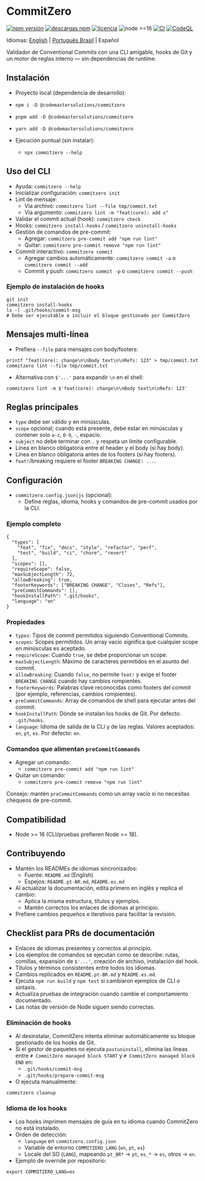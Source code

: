 # CommitZero

[![npm versión](https://img.shields.io/npm/v/@codemastersolutions/commitzero.svg?logo=npm&label=npm)](https://www.npmjs.com/package/@codemastersolutions/commitzero)
[![descargas npm](https://img.shields.io/npm/dm/@codemastersolutions/commitzero.svg?logo=npm)](https://www.npmjs.com/package/@codemastersolutions/commitzero)
[![licencia](https://img.shields.io/npm/l/@codemastersolutions/commitzero.svg)](https://opensource.org/licenses/MIT)
![node >=16](https://img.shields.io/badge/node-%3E%3D16-339933?logo=node.js)
[![CI](https://github.com/codemastersolutions/commitzero/actions/workflows/ci.yml/badge.svg?branch=main)](https://github.com/codemastersolutions/commitzero/actions/workflows/ci.yml)
[![CodeQL](https://github.com/codemastersolutions/commitzero/actions/workflows/codeql.yml/badge.svg?branch=main)](https://github.com/codemastersolutions/commitzero/actions/workflows/codeql.yml)

Idiomas: [English](./README.md) | [Português Brasil](./README.pt-BR.md) | Español

Validador de Conventional Commits con una CLI amigable, hooks de Git y un motor de reglas interno — sin dependencias de runtime.

## Instalación

- Proyecto local (dependencia de desarrollo):
- `npm i -D @codemastersolutions/commitzero`
- `pnpm add -D @codemastersolutions/commitzero`
- `yarn add -D @codemastersolutions/commitzero`

- Ejecución puntual (sin instalar):
  - `npx commitzero --help`

## Uso del CLI

- Ayuda: `commitzero --help`
- Inicializar configuración: `commitzero init`
- Lint de mensaje:
  - Vía archivo: `commitzero lint --file tmp/commit.txt`
  - Vía argumento: `commitzero lint -m "feat(core): add x"`
- Validar el commit actual (hook): `commitzero check`
- Hooks: `commitzero install-hooks` / `commitzero uninstall-hooks`
- Gestión de comandos de pre-commit:
  - Agregar: `commitzero pre-commit add "npm run lint"`
  - Quitar: `commitzero pre-commit remove "npm run lint"`
- Commit interactivo: `commitzero commit`
  - Agregar cambios automáticamente: `commitzero commit -a` o `commitzero commit --add`
  - Commit y push: `commitzero commit -p` o `commitzero commit --push`

### Ejemplo de instalación de hooks

```
git init
commitzero install-hooks
ls -l .git/hooks/commit-msg
# Debe ser ejecutable e incluir el bloque gestionado por CommitZero
```

## Mensajes multi-línea

- Prefiera `--file` para mensajes con body/footers:

```
printf "feat(core): change\n\nBody text\n\nRefs: 123" > tmp/commit.txt
commitzero lint --file tmp/commit.txt
```

- Alternativa con `$'...'` para expandir `\n` en el shell:

```
commitzero lint -m $'feat(core): change\n\nBody text\n\nRefs: 123'
```

## Reglas principales

- `type` debe ser válido y en minúsculas.
- `scope` opcional; cuando está presente, debe estar en minúsculas y contener solo `a-z`, `0-9`, `-`, espacio.
- `subject` no debe terminar con `.` y respeta un límite configurable.
- Línea en blanco obligatoria entre el header y el body (si hay body).
- Línea en blanco obligatoria antes de los footers (si hay footers).
- `feat!`/breaking requiere el footer `BREAKING CHANGE: ...`.

## Configuración

- `commitzero.config.json|js` (opcional):
  - Define reglas, idioma, hooks y comandos de pre-commit usados por la CLI.

### Ejemplo completo

```
{
  "types": [
    "feat", "fix", "docs", "style", "refactor", "perf",
    "test", "build", "ci", "chore", "revert"
  ],
  "scopes": [],
  "requireScope": false,
  "maxSubjectLength": 72,
  "allowBreaking": true,
  "footerKeywords": ["BREAKING CHANGE", "Closes", "Refs"],
  "preCommitCommands": [],
  "hookInstallPath": ".git/hooks",
  "language": "en"
}
```

### Propiedades

- `types`: Tipos de commit permitidos siguiendo Conventional Commits.
- `scopes`: Scopes permitidos. Un array vacío significa que cualquier scope en minúsculas es aceptado.
- `requireScope`: Cuando `true`, se debe proporcionar un scope.
- `maxSubjectLength`: Máximo de caracteres permitidos en el asunto del commit.
- `allowBreaking`: Cuando `false`, no permite `feat!` y exige el footer `BREAKING CHANGE` cuando hay cambios rompientes.
- `footerKeywords`: Palabras clave reconocidas como footers del commit (por ejemplo, referencias, cambios rompientes).
- `preCommitCommands`: Array de comandos de shell para ejecutar antes del commit.
- `hookInstallPath`: Dónde se instalan los hooks de Git. Por defecto: `.git/hooks`.
- `language`: Idioma de salida de la CLI y de las reglas. Valores aceptados: `en`, `pt`, `es`. Por defecto: `en`.

### Comandos que alimentan `preCommitCommands`

- Agregar un comando:
  - `commitzero pre-commit add "npm run lint"`
- Quitar un comando:
  - `commitzero pre-commit remove "npm run lint"`

Consejo: mantén `preCommitCommands` como un array vacío si no necesitas chequeos de pre-commit.

## Compatibilidad

- Node >= 16 (CLI/pruebas prefieren Node >= 18).

## Contribuyendo

- Mantén los READMEs de idiomas sincronizados:
  - Fuente: `README.md` (English)
  - Espejos: `README.pt-BR.md`, `README.es.md`
- Al actualizar la documentación, edita primero en inglés y replica el cambio:
  - Aplica la misma estructura, títulos y ejemplos.
  - Mantén correctos los enlaces de idiomas al principio.
- Prefiere cambios pequeños e iterativos para facilitar la revisión.

## Checklist para PRs de documentación

- Enlaces de idiomas presentes y correctos al principio.
- Los ejemplos de comandos se ejecutan como se describe: rutas, comillas, expansión de `$'...'`, creación de archivo, instalación del hook.
- Títulos y términos consistentes entre todos los idiomas.
- Cambios replicados en `README.pt-BR.md` y `README.es.md`.
- Ejecuta `npm run build` y `npm test` si cambiaron ejemplos de CLI o sintaxis.
- Actualiza pruebas de integración cuando cambie el comportamiento documentado.
- Las notas de versión de Node siguen siendo correctas.

### Eliminación de hooks

- Al desinstalar, CommitZero intenta eliminar automáticamente su bloque gestionado de los hooks de Git.
- Si el gestor de paquetes no ejecuta `postuninstall`, elimina las líneas entre `# CommitZero managed block START` y `# CommitZero managed block END` en:
  - `.git/hooks/commit-msg`
  - `.git/hooks/prepare-commit-msg`
- O ejecuta manualmente:

```
commitzero cleanup
```

### Idioma de los hooks

- Los hooks imprimen mensajes de guía en tu idioma cuando CommitZero no está instalado.
- Orden de detección:
  - `language` en `commitzero.config.json`
  - Variable de entorno `COMMITZERO_LANG` (`en`, `pt`, `es`)
  - Locale del SO (`LANG`), mapeando `pt_BR*` → `pt`, `es_*` → `es`, otros → `en`.
- Ejemplo de override por repositorio:

```
export COMMITZERO_LANG=es
```
